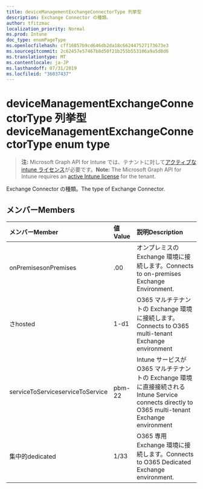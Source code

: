 ```yaml
---
title: deviceManagementExchangeConnectorType 列挙型
description: Exchange Connector の種類。
author: tfitzmac
localization_priority: Normal
ms.prod: Intune
doc_type: enumPageType
ms.openlocfilehash: cff16857b9cd646db2da18c662447527173673e3
ms.sourcegitcommit: 2c62457e57467b8d50f21b255b553106a9a5d8d6
ms.translationtype: MT
ms.contentlocale: ja-JP
ms.lasthandoff: 07/31/2019
ms.locfileid: "36037437"
---
```

# <a name="devicemanagementexchangeconnectortype-enum-type"></a><span data-ttu-id="37f99-103">deviceManagementExchangeConnectorType 列挙型</span><span class="sxs-lookup"><span data-stu-id="37f99-103">deviceManagementExchangeConnectorType enum type</span></span>

> <span data-ttu-id="37f99-104">**注:** Microsoft Graph API for Intune では、テナントに対して[アクティブな intune ライセンス](https://go.microsoft.com/fwlink/?linkid=839381)が必要です。</span><span class="sxs-lookup"><span data-stu-id="37f99-104">**Note:** The Microsoft Graph API for Intune requires an [active Intune license](https://go.microsoft.com/fwlink/?linkid=839381) for the tenant.</span></span>

<span data-ttu-id="37f99-105">Exchange Connector の種類。</span><span class="sxs-lookup"><span data-stu-id="37f99-105">The type of Exchange Connector.</span></span>

## <a name="members"></a><span data-ttu-id="37f99-106">メンバー</span><span class="sxs-lookup"><span data-stu-id="37f99-106">Members</span></span>
|<span data-ttu-id="37f99-107">メンバー</span><span class="sxs-lookup"><span data-stu-id="37f99-107">Member</span></span>|<span data-ttu-id="37f99-108">値</span><span class="sxs-lookup"><span data-stu-id="37f99-108">Value</span></span>|<span data-ttu-id="37f99-109">説明</span><span class="sxs-lookup"><span data-stu-id="37f99-109">Description</span></span>|
|:---|:---|:---|
|<span data-ttu-id="37f99-110">onPremises</span><span class="sxs-lookup"><span data-stu-id="37f99-110">onPremises</span></span>|<span data-ttu-id="37f99-111">.0</span><span class="sxs-lookup"><span data-stu-id="37f99-111">0</span></span>|<span data-ttu-id="37f99-112">オンプレミスの Exchange 環境に接続します。</span><span class="sxs-lookup"><span data-stu-id="37f99-112">Connects to on-premises Exchange Environment.</span></span>|
|<span data-ttu-id="37f99-113">さ</span><span class="sxs-lookup"><span data-stu-id="37f99-113">hosted</span></span>|<span data-ttu-id="37f99-114">1-d</span><span class="sxs-lookup"><span data-stu-id="37f99-114">1</span></span>|<span data-ttu-id="37f99-115">O365 マルチテナントの Exchange 環境に接続します。</span><span class="sxs-lookup"><span data-stu-id="37f99-115">Connects to O365 multi-tenant Exchange environment</span></span>|
|<span data-ttu-id="37f99-116">serviceToService</span><span class="sxs-lookup"><span data-stu-id="37f99-116">serviceToService</span></span>|<span data-ttu-id="37f99-117">pbm-2</span><span class="sxs-lookup"><span data-stu-id="37f99-117">2</span></span>|<span data-ttu-id="37f99-118">Intune サービスが O365 マルチテナントの Exchange 環境に直接接続される</span><span class="sxs-lookup"><span data-stu-id="37f99-118">Intune Service connects directly to O365 multi-tenant Exchange environment</span></span>|
|<span data-ttu-id="37f99-119">集中的</span><span class="sxs-lookup"><span data-stu-id="37f99-119">dedicated</span></span>|<span data-ttu-id="37f99-120">1/3</span><span class="sxs-lookup"><span data-stu-id="37f99-120">3</span></span>|<span data-ttu-id="37f99-121">O365 専用 Exchange 環境に接続します。</span><span class="sxs-lookup"><span data-stu-id="37f99-121">Connects to O365 Dedicated Exchange environment.</span></span>|




